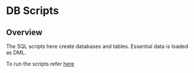 # DB Scripts

## Overview
The SQL scripts here create databases and tables. Essential data is loaded as DML.

To run the scripts refer [here](https://github.com/mosip/mosip-infra/blob/1.2.0-rc2/build/postgres-init/README.md#run-sql-scripts-from-command-line)



